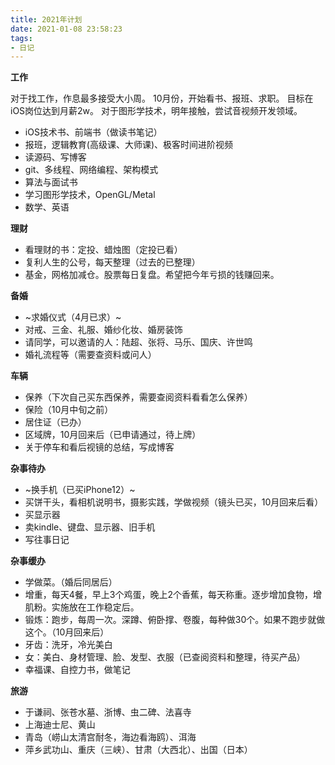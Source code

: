 ```yaml
---
title: 2021年计划
date: 2021-01-08 23:58:23
tags:
- 日记
---
```


**工作**

对于找工作，作息最多接受大小周。
10月份，开始看书、报班、求职。
目标在iOS岗位达到月薪2w。
对于图形学技术，明年接触，尝试音视频开发领域。

- iOS技术书、前端书（做读书笔记）
- 报班，逻辑教育(高级课、大师课)、极客时间进阶视频
- 读源码、写博客
- git、多线程、网络编程、架构模式
- 算法与面试书
- 学习图形学技术，OpenGL/Metal
- 数学、英语

**理财**

- 看理财的书：定投、蜡烛图（定投已看）
- 复利人生的公号，每天整理（过去的已整理）
- 基金，网格加减仓。股票每日复盘。希望把今年亏损的钱赚回来。

**备婚**

- ~求婚仪式（4月已求）~
- 对戒、三金、礼服、婚纱化妆、婚房装饰
- 请同学，可以邀请的人：陆超、张将、马乐、国庆、许世鸣
- 婚礼流程等（需要查资料或问人）

**车辆**

- 保养（下次自己买东西保养，需要查阅资料看看怎么保养）
- 保险（10月中旬之前）
- 居住证（已办）
- 区域牌，10月回来后（已申请通过，待上牌）
- 关于停车和看后视镜的总结，写成博客

**杂事待办**

- ~换手机（已买iPhone12）~
- 买饼干头，看相机说明书，摄影实践，学做视频（镜头已买，10月回来后看）
- 买显示器
- 卖kindle、键盘、显示器、旧手机
- 写往事日记

**杂事缓办**

- 学做菜。（婚后同居后）
- 增重，每天4餐，早上3个鸡蛋，晚上2个香蕉，每天称重。逐步增加食物，增肌粉。实施放在工作稳定后。
- 锻炼：跑步，每周一次。深蹲、俯卧撑、卷腹，每种做30个。如果不跑步就做这个。（10月回来后）
- 牙齿：洗牙，冷光美白
- 女：美白、身材管理、脸、发型、衣服（已查阅资料和整理，待买产品）
- 幸福课、自控力书，做笔记

**旅游**

- 于谦祠、张苍水墓、浙博、虫二碑、法喜寺
- 上海迪士尼、黄山
- 青岛（崂山太清宫耐冬，海边看海鸥）、洱海
- 萍乡武功山、重庆（三峡）、甘肃（大西北）、出国（日本）
